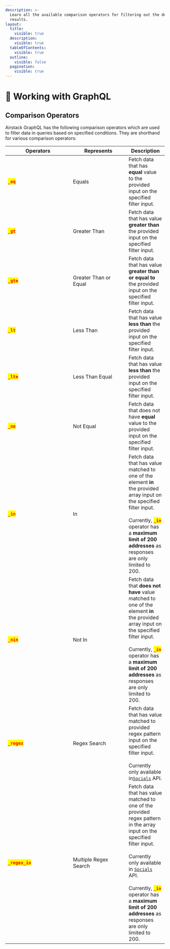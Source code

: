 ```yaml
---
description: >-
  Learn all the available comparison operators for filtering out the desired API
  results.
layout:
  title:
    visible: true
  description:
    visible: true
  tableOfContents:
    visible: true
  outline:
    visible: false
  pagination:
    visible: true
---
```


# 📏 Working with GraphQL

## Comparison Operators

Airstack GraphQL has the following comparison operators which are used to filter data in queries based on specified conditions. They are shorthand for various comparison operators:

<table><thead><tr><th width="190">Operators</th><th width="160">Represents</th><th>Description</th></tr></thead><tbody><tr><td><mark style="color:red;"><strong><code>_eq</code></strong></mark></td><td>Equals</td><td>Fetch data that has <strong>equal</strong> value to the provided input on the specified filter input.</td></tr><tr><td><mark style="color:red;"><strong><code>_gt</code></strong></mark></td><td>Greater Than</td><td>Fetch data that has value <strong>greater than</strong> the provided input on the specified filter input.</td></tr><tr><td><mark style="color:red;"><strong><code>_gte</code></strong></mark></td><td>Greater Than or Equal</td><td>Fetch data that has value <strong>greater than or equal to</strong> the provided input on the specified filter input.</td></tr><tr><td><mark style="color:red;"><strong><code>_lt</code></strong></mark></td><td>Less Than</td><td>Fetch data that has value <strong>less than</strong> the provided input on the specified filter input.</td></tr><tr><td><mark style="color:red;"><strong><code>_lte</code></strong></mark></td><td>Less Than Equal</td><td>Fetch data that has value <strong>less than</strong> the provided input on the specified filter input.</td></tr><tr><td><mark style="color:red;"><strong><code>_ne</code></strong></mark></td><td>Not Equal</td><td>Fetch data that does not have <strong>equal</strong> value to the provided input on the specified filter input.</td></tr><tr><td><mark style="color:red;"><strong><code>_in</code></strong></mark></td><td>In</td><td>Fetch data that has value matched to one of the element <strong>in</strong> the provided array input on the specified filter input.<br><br>Currently, <mark style="color:red;"><strong><code>_in</code></strong></mark> operator has a <strong>maximum limit of 200 addresses</strong> as responses are only limited to 200.</td></tr><tr><td><mark style="color:red;"><strong><code>_nin</code></strong></mark></td><td>Not In</td><td>Fetch data that <strong>does not have</strong> value matched to one of the element <strong>in</strong> the provided array input on the specified filter input.<br><br>Currently, <mark style="color:red;"><strong><code>_in</code></strong></mark> operator has a <strong>maximum limit of 200 addresses</strong> as responses are only limited to 200.</td></tr><tr><td><mark style="color:red;"><strong><code>_regex</code></strong></mark></td><td>Regex Search </td><td>Fetch data that has value matched to provided regex pattern input on the specified filter input.<br><br>Currently only available in<a href="../api-reference/socials-api.md"><code>Socials</code></a> API.</td></tr><tr><td><mark style="color:red;"><strong><code>_regex_in</code></strong></mark></td><td>Multiple Regex Search</td><td>Fetch data that has value matched to one of the provided regex pattern in the array input on the specified filter input.<br><br>Currently only available in <a href="../api-reference/socials-api.md"><code>Socials</code></a> API.<br><br>Currently, <mark style="color:red;"><strong><code>_in</code></strong></mark> operator has a <strong>maximum limit of 200 addresses</strong> as responses are only limited to 200.</td></tr></tbody></table>
